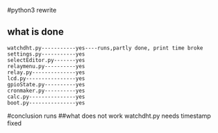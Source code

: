 #python3 rewrite
## what is done
    watchdht.py-----------yes----runs,partly done, print time broke
    settings.py-----------yes
    selectEditor.py-------yes
    relaymenu.py----------yes 
    relay.py--------------yes 
    lcd.py----------------yes
    gpioState.py----------yes
    cronmaker.py----------yes
    calc.py---------------yes
    boot.py---------------yes

#conclusion 
    runs 
##what does not work
    watchdht.py needs timestamp fixed
